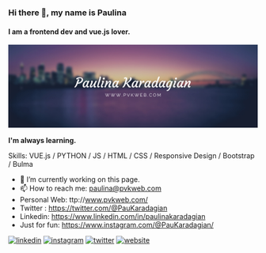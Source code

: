 
### Hi there 👋, my name is Paulina
#### I am a frontend dev and vue.js lover.
[<img src = 'https://github.com/PaulinaKaradagian/PaulinaKaradagian/blob/main/Paulina%20Karadagian.png'>](http://www.pvkweb.com)

**I'm always learning.**

Skills: VUE.js / PYTHON / JS / HTML / CSS / Responsive Design / Bootstrap / Bulma

- 🔭 I’m currently working on this page. 
- 📫 How to reach me: paulina@pvkweb.com 
- Personal Web: ttp://www.pvkweb.com/
- Twitter : https://twitter.com/@PauKaradagian
- Linkedin: https://www.linkedin.com/in/paulinakaradagian
- Just for fun: https://www.instagram.com/@PauKaradagian/


[<img src='https://cdn.jsdelivr.net/npm/simple-icons@3.0.1/icons/linkedin.svg' alt='linkedin' height='40'>](https://www.linkedin.com/in/paulinakaradagian//)  [<img src='https://cdn.jsdelivr.net/npm/simple-icons@3.0.1/icons/instagram.svg' alt='instagram' height='40'>](https://www.instagram.com/@PauKaradagian/)  [<img src='https://cdn.jsdelivr.net/npm/simple-icons@3.0.1/icons/twitter.svg' alt='twitter' height='40'>](https://twitter.com/@PauKaradagian)  [<img src='https://cdn.jsdelivr.net/npm/simple-icons@3.0.1/icons/icloud.svg' alt='website' height='40'>](http://www.pvkweb.com/)  






